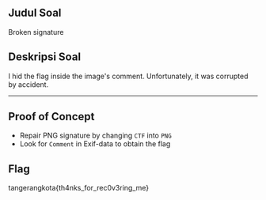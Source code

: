 ## Judul Soal
Broken signature

## Deskripsi Soal

I hid the flag inside the image's comment. Unfortunately, it was corrupted by accident.

---
## Proof of Concept
- Repair PNG signature by changing `CTF` into `PNG`
- Look for `Comment` in Exif-data to obtain the flag 

## Flag

tangerangkota{th4nks_for_rec0v3ring_me}